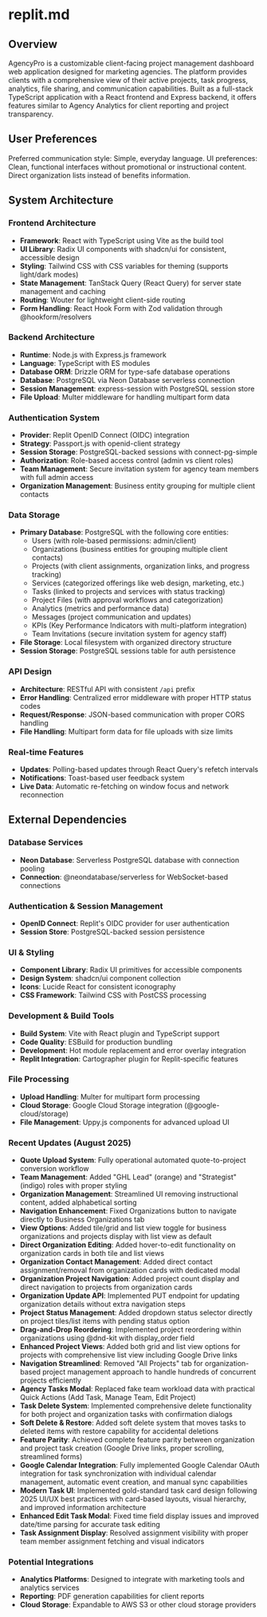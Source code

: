 # replit.md

## Overview

AgencyPro is a customizable client-facing project management dashboard web application designed for marketing agencies. The platform provides clients with a comprehensive view of their active projects, task progress, analytics, file sharing, and communication capabilities. Built as a full-stack TypeScript application with a React frontend and Express backend, it offers features similar to Agency Analytics for client reporting and project transparency.

## User Preferences

Preferred communication style: Simple, everyday language.
UI preferences: Clean, functional interfaces without promotional or instructional content. Direct organization lists instead of benefits information.

## System Architecture

### Frontend Architecture
- **Framework**: React with TypeScript using Vite as the build tool
- **UI Library**: Radix UI components with shadcn/ui for consistent, accessible design
- **Styling**: Tailwind CSS with CSS variables for theming (supports light/dark modes)
- **State Management**: TanStack Query (React Query) for server state management and caching
- **Routing**: Wouter for lightweight client-side routing
- **Form Handling**: React Hook Form with Zod validation through @hookform/resolvers

### Backend Architecture
- **Runtime**: Node.js with Express.js framework
- **Language**: TypeScript with ES modules
- **Database ORM**: Drizzle ORM for type-safe database operations
- **Database**: PostgreSQL via Neon Database serverless connection
- **Session Management**: express-session with PostgreSQL session store
- **File Upload**: Multer middleware for handling multipart form data

### Authentication System
- **Provider**: Replit OpenID Connect (OIDC) integration
- **Strategy**: Passport.js with openid-client strategy
- **Session Storage**: PostgreSQL-backed sessions with connect-pg-simple
- **Authorization**: Role-based access control (admin vs client roles)
- **Team Management**: Secure invitation system for agency team members with full admin access
- **Organization Management**: Business entity grouping for multiple client contacts

### Data Storage
- **Primary Database**: PostgreSQL with the following core entities:
  - Users (with role-based permissions: admin/client)
  - Organizations (business entities for grouping multiple client contacts)
  - Projects (with client assignments, organization links, and progress tracking)
  - Services (categorized offerings like web design, marketing, etc.)
  - Tasks (linked to projects and services with status tracking)
  - Project Files (with approval workflows and categorization)
  - Analytics (metrics and performance data)
  - Messages (project communication and updates)
  - KPIs (Key Performance Indicators with multi-platform integration)
  - Team Invitations (secure invitation system for agency staff)
- **File Storage**: Local filesystem with organized directory structure
- **Session Storage**: PostgreSQL sessions table for auth persistence

### API Design
- **Architecture**: RESTful API with consistent `/api` prefix
- **Error Handling**: Centralized error middleware with proper HTTP status codes
- **Request/Response**: JSON-based communication with proper CORS handling
- **File Handling**: Multipart form data for file uploads with size limits

### Real-time Features
- **Updates**: Polling-based updates through React Query's refetch intervals
- **Notifications**: Toast-based user feedback system
- **Live Data**: Automatic re-fetching on window focus and network reconnection

## External Dependencies

### Database Services
- **Neon Database**: Serverless PostgreSQL database with connection pooling
- **Connection**: @neondatabase/serverless for WebSocket-based connections

### Authentication & Session Management
- **OpenID Connect**: Replit's OIDC provider for user authentication
- **Session Store**: PostgreSQL-backed session persistence

### UI & Styling
- **Component Library**: Radix UI primitives for accessible components
- **Design System**: shadcn/ui component collection
- **Icons**: Lucide React for consistent iconography
- **CSS Framework**: Tailwind CSS with PostCSS processing

### Development & Build Tools
- **Build System**: Vite with React plugin and TypeScript support
- **Code Quality**: ESBuild for production bundling
- **Development**: Hot module replacement and error overlay integration
- **Replit Integration**: Cartographer plugin for Replit-specific features

### File Processing
- **Upload Handling**: Multer for multipart form processing
- **Cloud Storage**: Google Cloud Storage integration (@google-cloud/storage)
- **File Management**: Uppy.js components for advanced upload UI

### Recent Updates (August 2025)
- **Quote Upload System**: Fully operational automated quote-to-project conversion workflow
- **Team Management**: Added "GHL Lead" (orange) and "Strategist" (indigo) roles with proper styling
- **Organization Management**: Streamlined UI removing instructional content, added alphabetical sorting
- **Navigation Enhancement**: Fixed Organizations button to navigate directly to Business Organizations tab
- **View Options**: Added tile/grid and list view toggle for business organizations and projects display with list view as default
- **Direct Organization Editing**: Added hover-to-edit functionality on organization cards in both tile and list views
- **Organization Contact Management**: Added direct contact assignment/removal from organization cards with dedicated modal
- **Organization Project Navigation**: Added project count display and direct navigation to projects from organization cards
- **Organization Update API**: Implemented PUT endpoint for updating organization details without extra navigation steps
- **Project Status Management**: Added dropdown status selector directly on project tiles/list items with pending status option
- **Drag-and-Drop Reordering**: Implemented project reordering within organizations using @dnd-kit with display_order field
- **Enhanced Project Views**: Added both grid and list view options for projects with comprehensive list view including Google Drive links
- **Navigation Streamlined**: Removed "All Projects" tab for organization-based project management approach to handle hundreds of concurrent projects efficiently
- **Agency Tasks Modal**: Replaced fake team workload data with practical Quick Actions (Add Task, Manage Team, Edit Project)
- **Task Delete System**: Implemented comprehensive delete functionality for both project and organization tasks with confirmation dialogs
- **Soft Delete & Restore**: Added soft delete system that moves tasks to deleted items with restore capability for accidental deletions
- **Feature Parity**: Achieved complete feature parity between organization and project task creation (Google Drive links, proper scrolling, streamlined forms)
- **Google Calendar Integration**: Fully implemented Google Calendar OAuth integration for task synchronization with individual calendar management, automatic event creation, and manual sync capabilities
- **Modern Task UI**: Implemented gold-standard task card design following 2025 UI/UX best practices with card-based layouts, visual hierarchy, and improved information architecture
- **Enhanced Edit Task Modal**: Fixed time field display issues and improved date/time parsing for accurate task editing
- **Task Assignment Display**: Resolved assignment visibility with proper team member assignment fetching and visual indicators

### Potential Integrations
- **Analytics Platforms**: Designed to integrate with marketing tools and analytics services
- **Reporting**: PDF generation capabilities for client reports
- **Cloud Storage**: Expandable to AWS S3 or other cloud storage providers